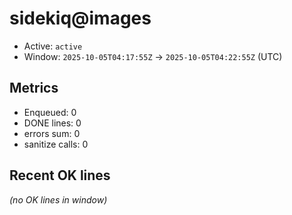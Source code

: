 # sidekiq@images

- Active: `active`
- Window: `2025-10-05T04:17:55Z` → `2025-10-05T04:22:55Z` (UTC)

## Metrics
- Enqueued: 0
- DONE lines: 0
- errors sum: 0
- sanitize calls: 0

## Recent OK lines
_(no OK lines in window)_
